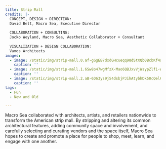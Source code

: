 ```yaml
---
title: Strip Mall
credits: |-
  CONCEPT, DESIGN + DIRECTION:  
  David Belt, Macro Sea, Executive Director  
    
  COLLABORATION + CONSULTING:  
  Jocko Weyland, Macro Sea, Aesthetic Collaborator + Consultant  
    
  VISUALIZATION + DESIGN COLLABORATION:  
  Vamos Architects
images:
  - image: /static/img/strip-mall.0.af-gGgEB7dxdGHcueqq98dStXQb0BcbKf4aFKdPX-XQ.jpg
    caption: ''
  - image: /static/img/strip-mall.1.6Sw8o47wgMfzX-Mao6QBJxvVjWsypZlf1-wMr5z2_UE.jpg
    caption: ''
  - image: /static/img/strip-mall.2.aB-6D63ys9jS4dsbjPJihAtybhDk50cQelC9k69WW3s.jpg
    caption: ''
tags:
  - Fun
  - New and Old

---
```

Macro Sea collaborated with architects, artists, and retailers nationwide to transform the American strip mall. By stripping and altering its common architectural features, adding community space and involvement, and carefully selecting and curating vendors and the space itself, Macro Sea hopes to create and promote a place for people to shop, meet, learn, and engage with one another.